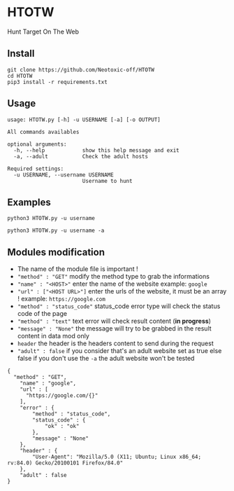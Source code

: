 # HTOTW
Hunt Target On The Web

## Install
```
git clone https://github.com/Neotoxic-off/HTOTW
cd HTOTW
pip3 install -r requirements.txt
```

## Usage
```
usage: HTOTW.py [-h] -u USERNAME [-a] [-o OUTPUT]

All commands availables

optional arguments:
  -h, --help            show this help message and exit
  -a, --adult           Check the adult hosts

Required settings:
  -u USERNAME, --username USERNAME
                        Username to hunt

```

## Examples
```
python3 HTOTW.py -u username
```
```
python3 HTOTW.py -u username -a
```

## Modules modification

- The name of the module file is important !
- `"method" : "GET"` modify the method type to grab the informations
- `"name" : "<HOST>"` enter the name of the website example: `google`
- `"url" : ["<HOST URL>"]` enter the urls of the website, it must be an array !
example: `https://google.com`
- `"method" : "status_code"` status_code error type will check the status code of the page
- `"method" : "text"` text error will check result content (**in progress**)
- `"message" : "None"` the message will try to be grabbed in the result content in data mod only
- `header` the header is the headers content to send during the request
- `"adult" : false` if you consider that's an adult website set as true else false
if you don't use the `-a` the adult website won't be tested

```
{
  "method" : "GET",
    "name" : "google",
    "url" : [
      "https://google.com/{}"
    ],
    "error" : {
        "method" : "status_code",
        "status_code" : {
            "ok" : "ok"
        },
        "message" : "None"
    },
    "header" : {
        "User-Agent": "Mozilla/5.0 (X11; Ubuntu; Linux x86_64; rv:84.0) Gecko/20100101 Firefox/84.0"
    },
    "adult" : false
}
```